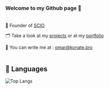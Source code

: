 ### Welcome to my Github page  📝 <br><br>

🏬  Founder of <a href="https://scio.education">SCIO</a> <br>

🗂️  Take a look at my <a href="https://github.com/omvr-yr?tab=repositories">projects</a> or at my <a href="https://omar.konate.pro">portfolio</a><br>

📨  You can write me at : omar@konate.pro <br><br>


## 🧰 Languages

![Top Langs](https://github-readme-stats.vercel.app/api/top-langs/?username=omvr-yr&layout=compact&langs_count=8)
